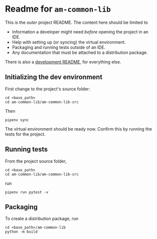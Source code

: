 # Readme for `am-common-lib`

This is the _outer_ project README. The content here should be limited to

- Information a developer might need _before_ opening the project in an IDE.
- Help with setting up (or syncing) the virtual environment.
- Packaging and running tests outside of an IDE.
- Any documentation that must be attached to a distribution package.

There is also a [development README](am-common-lib-src/Dev-README.md), for
everything else.

## Initializing the dev environment

First change to the project's source folder:

    cd <base_path>
    cd am-common-lib/am-common-lib-src

Then

    pipenv sync

The virtual environment should be ready now. Confirm this by running the tests
for the project.

## Running tests

From the project source folder,

    cd <base_path>
    cd am-common-lib/am-common-lib-src

run

    pipenv run pytest -v

## Packaging

To create a distribution package, run

    cd <base_path>/am-common-lib
    python -m build
